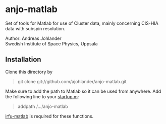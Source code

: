 anjo-matlab
====================
Set of tools for Matlab for use of Cluster data, mainly concerning CIS-HIA data with subspin resolution.

Author: Andreas Johlander  <br />
Swedish Institute of Space Physics, Uppsala

Installation
------------
Clone this directory by 
> git clone git://github.com/ajohlander/anjo-matlab.git

Make sure to add the path to Matlab so it can be used from anywhere. Add the following line to your [startup.m](http://se.mathworks.com/help/matlab/ref/startup.html?searchHighlight=startup.m "startup.m at Mathworks"):
>addpath /.../anjo-matlab

[irfu-matlab](https://github.com/irfu/irfu-matlab "IRFU's github") is required for these functions.
